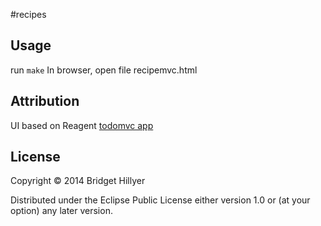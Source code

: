 #recipes

## Usage
run `make`
In browser, open file recipemvc.html

## Attribution
UI based on Reagent [todomvc app](https://github.com/holmsand/reagent/tree/master/examples/todomvc)
	
## License
Copyright © 2014 Bridget Hillyer		 

Distributed under the Eclipse Public License either version 1.0 or (at
your option) any later version.	
